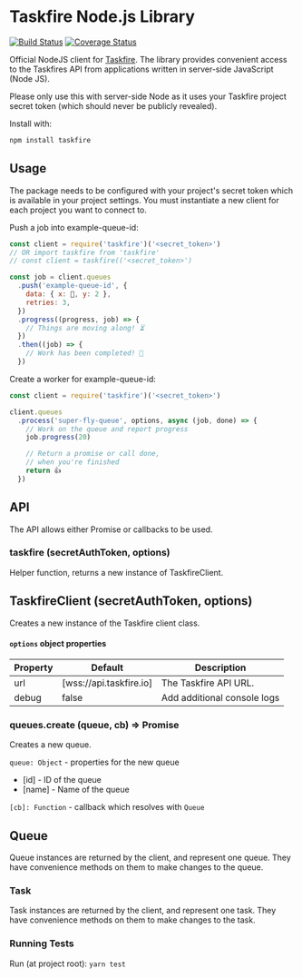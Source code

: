 # Taskfire Node.js Library

[![Build Status](https://travis-ci.org/Taskbird/taskbird-node.svg?branch=master)](https://travis-ci.org/Taskbird/taskbird-node) [![Coverage Status](https://coveralls.io/repos/github/Taskbird/taskbird-node/badge.svg?branch=master)](https://coveralls.io/github/Taskbird/taskbird-node?branch=master)

Official NodeJS client for [Taskfire](https://taskfire.io). The library provides convenient access to the Taskfires API from applications written in server-side JavaScript (Node JS).

Please only use this with server-side Node as it uses your Taskfire project secret token (which should never be publicly revealed).

Install with:

```js
npm install taskfire
```

## Usage

The package needs to be configured with your project's secret token which is available in your project settings. You must instantiate a new client for each project you want to connect to.

Push a job into example-queue-id:

```js
const client = require('taskfire')('<secret_token>')
// OR import taskfire from 'taskfire'
// const client = taskfire(('<secret_token>')

const job = client.queues
  .push('example-queue-id', {
    data: { x: 🤖, y: 2 },
    retries: 3,
  })
  .progress((progress, job) => {
    // Things are moving along! ⏳
  })
  .then((job) => {
    // Work has been completed! 🎉
  })
```

Create a worker for example-queue-id:

```js
const client = require('taskfire')('<secret_token>')

client.queues
  .process('super-fly-queue', options, async (job, done) => {
    // Work on the queue and report progress
    job.progress(20)

    // Return a promise or call done,
    // when you're finished
    return 👍
  })
```


## API

The API allows either Promise or callbacks to be used.

### taskfire (secretAuthToken, options)

Helper function, returns a new instance of TaskfireClient.


## TaskfireClient (secretAuthToken, options)

Creates a new instance of the Taskfire client class.

#### `options` object properties

| Property    | Default        | Description |
|-------------|----------------|-------------|
| url         | [wss://api.taskfire.io] | The Taskfire API URL. |
| debug       | false          | Add additional console logs |


### queues.create (queue, cb) => Promise<Queue>

Creates a new queue.

`queue: Object` - properties for the new queue
- [id] - ID of the queue
- [name] - Name of the queue

`[cb]: Function` - callback which resolves with `Queue`


## Queue

Queue instances are returned by the client, and represent one queue. They have
convenience methods on them to make changes to the queue.



### Task

Task instances are returned by the client, and represent one task. They have
convenience methods on them to make changes to the task.


### Running Tests

Run (at project root):
`yarn test`
